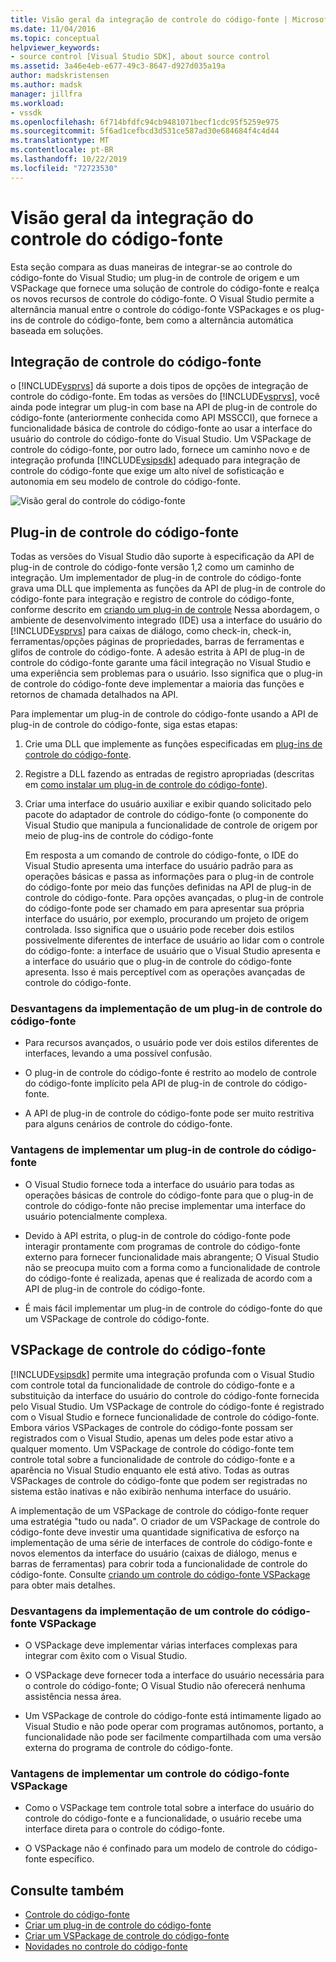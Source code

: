```yaml
---
title: Visão geral da integração de controle do código-fonte | Microsoft Docs
ms.date: 11/04/2016
ms.topic: conceptual
helpviewer_keywords:
- source control [Visual Studio SDK], about source control
ms.assetid: 3a46e4eb-e677-49c3-8647-d927d035a19a
author: madskristensen
ms.author: madsk
manager: jillfra
ms.workload:
- vssdk
ms.openlocfilehash: 6f714bfdfc94cb9481071becf1cdc95f5259e975
ms.sourcegitcommit: 5f6ad1cefbcd3d531ce587ad30e684684f4c4d44
ms.translationtype: MT
ms.contentlocale: pt-BR
ms.lasthandoff: 10/22/2019
ms.locfileid: "72723530"
---
```

# <a name="source-control-integration-overview"></a>Visão geral da integração do controle do código-fonte
Esta seção compara as duas maneiras de integrar-se ao controle do código-fonte do Visual Studio; um plug-in de controle de origem e um VSPackage que fornece uma solução de controle do código-fonte e realça os novos recursos de controle do código-fonte. O Visual Studio permite a alternância manual entre o controle do código-fonte VSPackages e os plug-ins de controle do código-fonte, bem como a alternância automática baseada em soluções.

## <a name="source-control-integration"></a>Integração de controle do código-fonte
 o [!INCLUDE[vsprvs](../../code-quality/includes/vsprvs_md.md)] dá suporte a dois tipos de opções de integração de controle do código-fonte. Em todas as versões do [!INCLUDE[vsprvs](../../code-quality/includes/vsprvs_md.md)], você ainda pode integrar um plug-in com base na API de plug-in de controle do código-fonte (anteriormente conhecida como API MSSCCI), que fornece a funcionalidade básica de controle do código-fonte ao usar a interface do usuário do controle do código-fonte do Visual Studio. Um VSPackage de controle do código-fonte, por outro lado, fornece um caminho novo e de integração profunda [!INCLUDE[vsipsdk](../../extensibility/includes/vsipsdk_md.md)] adequado para integração de controle do código-fonte que exige um alto nível de sofisticação e autonomia em seu modelo de controle do código-fonte.

 ![Visão geral do controle do código-fonte](../../extensibility/internals/media/sourcectnrloverview.gif "SourceCtnrlOverview")

## <a name="source-control-plug-in"></a>Plug-in de controle do código-fonte
 Todas as versões do Visual Studio dão suporte à especificação da API de plug-in de controle do código-fonte versão 1,2 como um caminho de integração. Um implementador de plug-in de controle do código-fonte grava uma DLL que implementa as funções da API de plug-in de controle do código-fonte para integração e registro de controle do código-fonte, conforme descrito em [criando um plug-in de controle](../../extensibility/internals/creating-a-source-control-plug-in.md) Nessa abordagem, o ambiente de desenvolvimento integrado (IDE) usa a interface do usuário do [!INCLUDE[vsprvs](../../code-quality/includes/vsprvs_md.md)] para caixas de diálogo, como check-in, check-in, ferramentas/opções páginas de propriedades, barras de ferramentas e glifos de controle do código-fonte. A adesão estrita à API de plug-in de controle do código-fonte garante uma fácil integração no Visual Studio e uma experiência sem problemas para o usuário. Isso significa que o plug-in de controle do código-fonte deve implementar a maioria das funções e retornos de chamada detalhados na API.

 Para implementar um plug-in de controle do código-fonte usando a API de plug-in de controle do código-fonte, siga estas etapas:

1. Crie uma DLL que implemente as funções especificadas em [plug-ins de controle do código-fonte](../../extensibility/source-control-plug-ins.md).

2. Registre a DLL fazendo as entradas de registro apropriadas (descritas em [como instalar um plug-in de controle do código-fonte](../../extensibility/internals/how-to-install-a-source-control-plug-in.md)).

3. Criar uma interface do usuário auxiliar e exibir quando solicitado pelo pacote do adaptador de controle do código-fonte (o componente do Visual Studio que manipula a funcionalidade de controle de origem por meio de plug-ins de controle do código-fonte

   Em resposta a um comando de controle do código-fonte, o IDE do Visual Studio apresenta uma interface do usuário padrão para as operações básicas e passa as informações para o plug-in de controle do código-fonte por meio das funções definidas na API de plug-in de controle do código-fonte. Para opções avançadas, o plug-in de controle do código-fonte pode ser chamado em para apresentar sua própria interface do usuário, por exemplo, procurando um projeto de origem controlada. Isso significa que o usuário pode receber dois estilos possivelmente diferentes de interface de usuário ao lidar com o controle do código-fonte: a interface de usuário que o Visual Studio apresenta e a interface do usuário que o plug-in de controle do código-fonte apresenta. Isso é mais perceptível com as operações avançadas de controle do código-fonte.

### <a name="drawbacks-to-implementing-a-source-control-plug-in"></a>Desvantagens da implementação de um plug-in de controle do código-fonte

- Para recursos avançados, o usuário pode ver dois estilos diferentes de interfaces, levando a uma possível confusão.

- O plug-in de controle do código-fonte é restrito ao modelo de controle do código-fonte implícito pela API de plug-in de controle do código-fonte.

- A API de plug-in de controle do código-fonte pode ser muito restritiva para alguns cenários de controle do código-fonte.

### <a name="advantages-to-implementing-a-source-control-plug-in"></a>Vantagens de implementar um plug-in de controle do código-fonte

- O Visual Studio fornece toda a interface do usuário para todas as operações básicas de controle do código-fonte para que o plug-in de controle do código-fonte não precise implementar uma interface do usuário potencialmente complexa.

- Devido à API estrita, o plug-in de controle do código-fonte pode interagir prontamente com programas de controle do código-fonte externo para fornecer funcionalidade mais abrangente; O Visual Studio não se preocupa muito com a forma como a funcionalidade de controle do código-fonte é realizada, apenas que é realizada de acordo com a API de plug-in de controle do código-fonte.

- É mais fácil implementar um plug-in de controle do código-fonte do que um VSPackage de controle do código-fonte.

## <a name="source-control-vspackage"></a>VSPackage de controle do código-fonte
 [!INCLUDE[vsipsdk](../../extensibility/includes/vsipsdk_md.md)] permite uma integração profunda com o Visual Studio com controle total da funcionalidade de controle do código-fonte e a substituição da interface do usuário do controle do código-fonte fornecida pelo Visual Studio. Um VSPackage de controle do código-fonte é registrado com o Visual Studio e fornece funcionalidade de controle do código-fonte. Embora vários VSPackages de controle do código-fonte possam ser registrados com o Visual Studio, apenas um deles pode estar ativo a qualquer momento. Um VSPackage de controle do código-fonte tem controle total sobre a funcionalidade de controle do código-fonte e a aparência no Visual Studio enquanto ele está ativo. Todas as outras VSPackages de controle do código-fonte que podem ser registradas no sistema estão inativas e não exibirão nenhuma interface do usuário.

 A implementação de um VSPackage de controle do código-fonte requer uma estratégia "tudo ou nada". O criador de um VSPackage de controle do código-fonte deve investir uma quantidade significativa de esforço na implementação de uma série de interfaces de controle do código-fonte e novos elementos da interface do usuário (caixas de diálogo, menus e barras de ferramentas) para cobrir toda a funcionalidade de controle do código-fonte. Consulte [criando um controle do código-fonte VSPackage](../../extensibility/internals/creating-a-source-control-vspackage.md) para obter mais detalhes.

### <a name="drawbacks-to-implementing-a-source-control-vspackage"></a>Desvantagens da implementação de um controle do código-fonte VSPackage

- O VSPackage deve implementar várias interfaces complexas para integrar com êxito com o Visual Studio.

- O VSPackage deve fornecer toda a interface do usuário necessária para o controle do código-fonte; O Visual Studio não oferecerá nenhuma assistência nessa área.

- Um VSPackage de controle do código-fonte está intimamente ligado ao Visual Studio e não pode operar com programas autônomos, portanto, a funcionalidade não pode ser facilmente compartilhada com uma versão externa do programa de controle do código-fonte.

### <a name="advantages-to-implementing-a-source-control-vspackage"></a>Vantagens de implementar um controle do código-fonte VSPackage

- Como o VSPackage tem controle total sobre a interface do usuário do controle do código-fonte e a funcionalidade, o usuário recebe uma interface direta para o controle do código-fonte.

- O VSPackage não é confinado para um modelo de controle do código-fonte específico.

## <a name="see-also"></a>Consulte também
- [Controle do código-fonte](../../extensibility/internals/source-control.md)
- [Criar um plug-in de controle do código-fonte](../../extensibility/internals/creating-a-source-control-plug-in.md)
- [Criar um VSPackage de controle do código-fonte](../../extensibility/internals/creating-a-source-control-vspackage.md)
- [Novidades no controle do código-fonte](../../extensibility/internals/what-s-new-in-source-control.md)